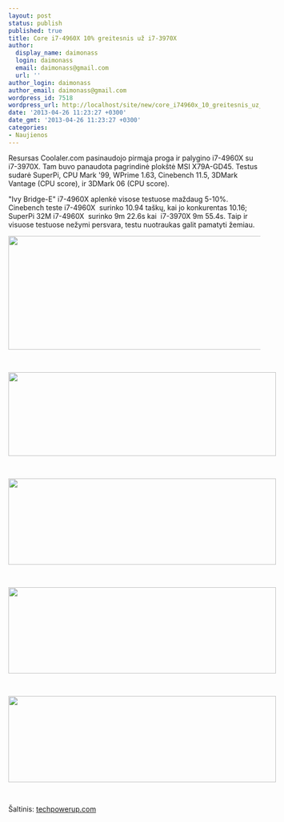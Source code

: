 ```yaml
---
layout: post
status: publish
published: true
title: Core i7-4960X 10% greitesnis už i7-3970X
author:
  display_name: daimonass
  login: daimonass
  email: daimonass@gmail.com
  url: ''
author_login: daimonass
author_email: daimonass@gmail.com
wordpress_id: 7518
wordpress_url: http://localhost/site/new/core_i74960x_10_greitesnis_uz_i73970x/
date: '2013-04-26 11:23:27 +0300'
date_gmt: '2013-04-26 11:23:27 +0300'
categories:
- Naujienos
---
```

<p>
	Resursas Coolaler.com pasinaudojo pirmąja proga ir palygino i7-4960X su i7-3970X. Tam buvo panaudota pagrindinė plok&scaron;tė MSI X79A-GD45. Testus sudarė SuperPi, CPU Mark &#39;99, WPrime 1.63, Cinebench 11.5, 3DMark Vantage (CPU score), ir 3DMark 06 (CPU score).</p>
<div id="cke_pastebin">
	&quot;Ivy Bridge-E&quot; i7-4960X aplenkė visose testuose maždaug 5-10%. Cinebench teste i7-4960X &nbsp;surinko 10.94 ta&scaron;kų, kai jo konkurentas 10.16; SuperPi 32M i7-4960X &nbsp;surinko 9m 22.6s kai &nbsp;i7-3970X 9m 55.4s. Taip ir visuose testuose nežymi persvara, testu nuotraukas galit pamatyti žemiau.</div>
<p style="text-align: center;">
	<img alt="" src="http://technews.lt/userfiles/47dcbbfb-61e3-4179-92e2-064246278a91.png" style="width: 535px; height: 227px;" /></p>
<p>
	&nbsp;</p>
<p style="text-align: center;">
	<a href="http://technews.lt/userfiles/193a(3).jpg"><input alt="" longdesc="http://technews.lt/userfiles/193a(3).jpg" src="http://technews.lt/userfiles/193a(3).jpg" style="width: 535px; height: 167px;" type="image" /></a></p>
<p>
	&nbsp;</p>
<p style="text-align: center;">
	<a href="http://technews.lt/userfiles/193b.jpg"><input alt="" src="http://technews.lt/userfiles/193b.jpg" style="width: 535px; height: 172px;" type="image" /></a></p>
<p>
	&nbsp;</p>
<p style="text-align: center;">
	<a href="http://technews.lt/userfiles/193c.jpg"><input alt="" src="http://technews.lt/userfiles/193c.jpg" style="width: 535px; height: 172px;" type="image" /></a></p>
<p>
	&nbsp;</p>
<p style="text-align: center;">
	<a href="http://technews.lt/userfiles/193b.jpg"><input alt="" src="http://technews.lt/userfiles/193d.jpg" style="width: 535px; height: 172px;" type="image" /></a></p>
<p>
	&nbsp;</p>
<p>
	&Scaron;altinis: <a href="http://www.techpowerup.com/183176/Core-i7-4960X-quot-Ivy-Bridge-E-quot-Roughly-10-Faster-than-i7-3970X-Early-Tests.html">techpowerup.com</a></p>
